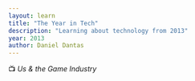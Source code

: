 ```yaml
---
layout: learn
title: "The Year in Tech"
description: "Learning about technology from 2013"
year: 2013
author: Daniel Dantas
---
```


📺 _Us & the Game Industry_ <!-- 3/28/2017 -->
